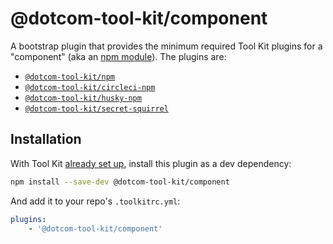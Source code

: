 # @dotcom-tool-kit/component

A bootstrap plugin that provides the minimum required Tool Kit plugins for a "component" (aka an [npm module](https://github.com/Financial-Times/next/wiki/Naming-Conventions#npm-modules)). The plugins are:

- [`@dotcom-tool-kit/npm`](https://github.com/Financial-Times/dotcom-tool-kit/tree/main/plugins/npm)
- [`@dotcom-tool-kit/circleci-npm`](https://github.com/Financial-Times/dotcom-tool-kit/tree/main/plugins/circleci-npm)
- [`@dotcom-tool-kit/husky-npm`](https://github.com/Financial-Times/dotcom-tool-kit/tree/main/plugins/husky-npm)
- [`@dotcom-tool-kit/secret-squirrel`](https://github.com/Financial-Times/dotcom-tool-kit/tree/main/plugins/secret-squirrel)

## Installation

With Tool Kit [already set up](https://github.com/financial-times/dotcom-tool-kit#installing-and-using-tool-kit), install this plugin as a dev dependency:

```sh
npm install --save-dev @dotcom-tool-kit/component
```

And add it to your repo's `.toolkitrc.yml`:

```yaml
plugins:
    - '@dotcom-tool-kit/component'
```
